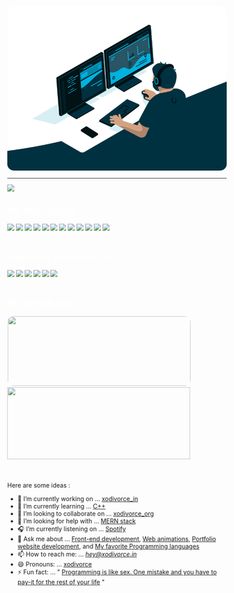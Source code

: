 <!--
**xodivorce/xodivorce** is a ✨ _special_ ✨ repository because its `README.md` (this file) appears on your GitHub profile.
-->

<div class="ReadmeHeader">
   <img style="border-radius: 15px; width: 1000px;" src="./assets/gifs/coding.gif">
    <hr>
</div>
<div class="RedmeBody" style="font-family: 'Lexend Deca', sans-serif; color:#ffffff;">
    <div align="left">
        <img src="https://readme-typing-svg.herokuapp.com?color=ffffff?&font=Lexend+Deca&center=false&vCenter=false&width=500&height=35&lines=⚡+Full+Stack+Web+Developer;📱+iOS+Developer;🎨+UI/UX+Designer;🛠️+DevOps+Expert;🦋+Follow+XODIVORCE+for+more.." />
        <br>
    </div>
    <div align="left">
        <h2>My Tech Stacks:</h2>
        <div>
            <img src="https://img.shields.io/badge/html5-%23E34F26.svg?style=for-the-badge&logo=html5&logoColor=white"/>
            <img src="https://img.shields.io/badge/css3-%231572B6.svg?style=for-the-badge&logo=css3&logoColor=white"/>
            <img src="https://img.shields.io/badge/javascript-%23323330.svg?style=for-the-badge&logo=javascript&logoColor=%23F7DF1E"/>
            <img src="https://img.shields.io/badge/tailwindcss-%2338B2AC.svg?style=for-the-badge&logo=tailwind-css&logoColor=white"/>
            <img src="https://img.shields.io/badge/python-3670A0?style=for-the-badge&logo=python&logoColor=ffdd54"/>
            <img src="https://img.shields.io/badge/c++-%2300599C.svg?style=for-the-badge&logo=c%2B%2B&logoColor=white"/>
            <img src="https://img.shields.io/badge/php-%23777BB4.svg?style=for-the-badge&logo=php&logoColor=white"/>
            <img src="https://img.shields.io/badge/typescript-%23007ACC.svg?style=for-the-badge&logo=typescript&logoColor=white"/>
            <img src="https://img.shields.io/badge/mysql-%2300f.svg?style=for-the-badge&logo=mysql&logoColor=white"/>
            <img src="https://img.shields.io/badge/java-%23ED8B00.svg?style=for-the-badge&logo=openjdk&logoColor=white"/>
            <img src="https://img.shields.io/badge/node.js-6DA55F?style=for-the-badge&logo=node.js&logoColor=white"/>
            <img src="https://img.shields.io/badge/git-%23F05033.svg?style=for-the-badge&logo=git&logoColor=white"/>
        </div>
        <br>
        <h2>Operating Systems I Use:</h2>
        <div>
            <img src="https://img.shields.io/badge/mac%20os-000000?style=for-the-badge&logo=macos&logoColor=F0F0F0"/>
            <img src="https://img.shields.io/badge/Windows-0078D6?style=for-the-badge&logo=windows&logoColor=white"/>
            <img src="https://img.shields.io/badge/Arch%20Linux-1793D1?logo=arch-linux&logoColor=fff&style=for-the-badge"/>
            <img src="https://img.shields.io/badge/Android-3DDC84?style=for-the-badge&logo=android&logoColor=white"/>
            <img src="https://img.shields.io/badge/iOS-000000?style=for-the-badge&logo=ios&logoColor=white"/>
            <img src="https://img.shields.io/badge/Kali-268BEE?style=for-the-badge&logo=kalilinux&logoColor=white"/>
        </div>
        <br>
    </div>
    <div class="stats">
        <h2>My GitHub Stats:</h2>
        <a href=http://github-readme-streak-stats.herokuapp.com/demo >
            <img width=420 height=160 style="border-radius: 14px; border: 1px solid white;" src="https://github-readme-streak-stats.herokuapp.com/?user=xodivorce&background=0000&border=0000&stroke=fff&ring=38bdf8&fire=ea21c4&currStreakLabel=38bdf8&currStreakNum=ea21c4&sideLabels=ea21c4&sideNums=38bdf8&dates=fff" />
        </a>
        <a href=https://github.com/anuraghazra/github-readme-stats >
            <img width=420 height=165 src="https://github-readme-stats.vercel.app/api?username=xodivorce&bg_color=0000&text_color=38bdf8&title_color=38bdf8&icon_color=ea21c4&show_icons=true&border_color=ffffff&border_radius=16" />
        </a>
    </div>
</div>
<div class="ReadmeFooter">
</div>

<br><br>
Here are some ideas :

- 🔭 I’m currently working on ... [xodivorce_in](https://github.com/xodivorce/xodivorce_in)
- 🌱 I’m currently learning ... [C++](https://chatgpt.com/share/a99fc8a6-7077-4f59-a9da-32ba01ed2f93)
- 👯 I’m looking to collaborate on ... [xodivorce_org](https://github.com/xodivorce/xodivorce_org)
- 🤔 I’m looking for help with ... [MERN stack](https://chatgpt.com/share/c62d1c91-c94f-44e5-82af-ae7639166236)
- 🎧 I’m currently listening on ... [Spotify](https://open.spotify.com/user/31aqyehmrypkkn2flbg3ay7wac5i?si=e346f9f892dc44f8)
- 💬 Ask me about ... [Front-end development](https://chatgpt.com/share/1e408fa5-edbd-4414-a4a6-b0a1947b40ab), [Web animations](https://chatgpt.com/share/c975b2c0-6f53-4371-bb2d-1bb2a6fa0a41), [Portfolio website development](https://chatgpt.com/share/10212614-e54a-405e-a5db-6894f1f645f8), and [My favorite Programming languages](https://chatgpt.com/share/0e0e6349-3f3b-4cd3-8341-c7f7928ab293)
- 📫 How to reach me: ... *hey@xodivorce.in*
- 😄 Pronouns: ... [xodivorce](https://www.instagram.com/xodivorce)
- ⚡ Fun fact: ... " [Programming is like sex. One mistake and you have to pay-it for the rest of your life](https://chatgpt.com/share/96d46e01-f78b-479e-999c-829ff6ff550e) "
